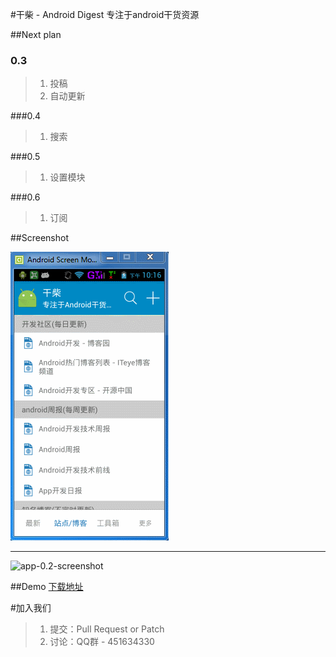 #干柴 - Android Digest
专注于android干货资源

##Next plan

### 0.3
> 1. 投稿
> 2. 自动更新

###0.4
> 1. 搜索

###0.5
> 1. 设置模块

###0.6
> 1. 订阅

##Screenshot

![](https://github.com/AndroidBase/AndroidDigest/blob/master/gancai.gif)

----------

![app-0.2-screenshot](https://raw.githubusercontent.com/openproject/AndroidDigest/master/release/screenshot-0.2.png)

##Demo
[下载地址](https://raw.githubusercontent.com/openproject/AndroidDigest/master/release/app-release-0.2.apk)

#加入我们
> 1. 提交：Pull Request or Patch
> 2. 讨论：QQ群 - 451634330
